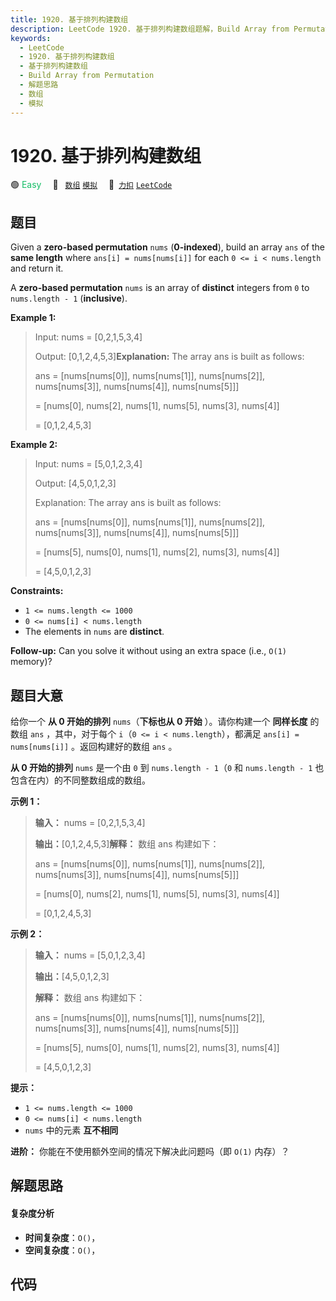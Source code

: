```yaml
---
title: 1920. 基于排列构建数组
description: LeetCode 1920. 基于排列构建数组题解，Build Array from Permutation，包含解题思路、复杂度分析以及完整的 JavaScript 代码实现。
keywords:
  - LeetCode
  - 1920. 基于排列构建数组
  - 基于排列构建数组
  - Build Array from Permutation
  - 解题思路
  - 数组
  - 模拟
---
```


# 1920. 基于排列构建数组

🟢 <font color=#15bd66>Easy</font>&emsp; 🔖&ensp; [`数组`](/tag/array.md) [`模拟`](/tag/simulation.md)&emsp; 🔗&ensp;[`力扣`](https://leetcode.cn/problems/build-array-from-permutation) [`LeetCode`](https://leetcode.com/problems/build-array-from-permutation)

## 题目

Given a **zero-based permutation** `nums` (**0-indexed**), build an array
`ans` of the **same length** where `ans[i] = nums[nums[i]]` for each `0 <= i <
nums.length` and return it.

A **zero-based permutation** `nums` is an array of **distinct** integers from
`0` to `nums.length - 1` (**inclusive**).



**Example 1:**

> Input: nums = [0,2,1,5,3,4]
> 
> Output: [0,1,2,4,5,3]**Explanation:** The array ans is built as follows: 
> 
> ans = [nums[nums[0]], nums[nums[1]], nums[nums[2]], nums[nums[3]], nums[nums[4]], nums[nums[5]]]
> 
> > 
> = [nums[0], nums[2], nums[1], nums[5], nums[3], nums[4]]
> 
> > 
> = [0,1,2,4,5,3]

**Example 2:**

> Input: nums = [5,0,1,2,3,4]
> 
> Output: [4,5,0,1,2,3]
> 
> Explanation: The array ans is built as follows:
> 
> ans = [nums[nums[0]], nums[nums[1]], nums[nums[2]], nums[nums[3]], nums[nums[4]], nums[nums[5]]]
> 
> > 
> = [nums[5], nums[0], nums[1], nums[2], nums[3], nums[4]]
> 
> > 
> = [4,5,0,1,2,3]



**Constraints:**

  * `1 <= nums.length <= 1000`
  * `0 <= nums[i] < nums.length`
  * The elements in `nums` are **distinct**.



**Follow-up:** Can you solve it without using an extra space (i.e., `O(1)`
memory)?


## 题目大意

给你一个 **从 0 开始的排列** `nums`（**下标也从 0 开始** ）。请你构建一个 **同样长度** 的数组 `ans` ，其中，对于每个
`i`（`0 <= i < nums.length`），都满足 `ans[i] = nums[nums[i]]` 。返回构建好的数组 `ans` 。

**从 0 开始的排列** `nums` 是一个由 `0` 到 `nums.length - 1`（`0` 和 `nums.length - 1`
也包含在内）的不同整数组成的数组。



**示例 1：**

> 
> 
> 
> 
> 
> **输入：** nums = [0,2,1,5,3,4]
> 
> **输出：**[0,1,2,4,5,3]**解释：** 数组 ans 构建如下：
> 
> ans = [nums[nums[0]], nums[nums[1]], nums[nums[2]], nums[nums[3]], nums[nums[4]], nums[nums[5]]]
> 
> > 
> = [nums[0], nums[2], nums[1], nums[5], nums[3], nums[4]]
> 
> > 
> = [0,1,2,4,5,3]

**示例 2：**

> 
> 
> 
> 
> 
> **输入：** nums = [5,0,1,2,3,4]
> 
> **输出：**[4,5,0,1,2,3]
> 
> **解释：** 数组 ans 构建如下：
> 
> ans = [nums[nums[0]], nums[nums[1]], nums[nums[2]], nums[nums[3]], nums[nums[4]], nums[nums[5]]]
> 
> > 
> = [nums[5], nums[0], nums[1], nums[2], nums[3], nums[4]]
> 
> > 
> = [4,5,0,1,2,3]



**提示：**

  * `1 <= nums.length <= 1000`
  * `0 <= nums[i] < nums.length`
  * `nums` 中的元素 **互不相同**



**进阶：** 你能在不使用额外空间的情况下解决此问题吗（即 `O(1)` 内存）？


## 解题思路

#### 复杂度分析

- **时间复杂度**：`O()`，
- **空间复杂度**：`O()`，

## 代码

```javascript

```